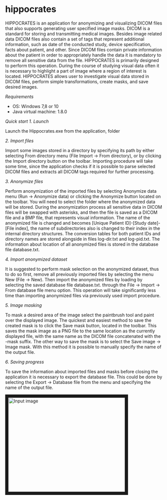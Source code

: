 # hippocrates

HIPPOCRATES is an application for anonymizing and visualizing DICOM files that also supports generating user specified image masks. 
DICOM is a standard for storing and transmitting medical images. Besides image related data DICOM files also contain a set of tags that represent additional information, such as date of the conducted study, device specification, facts about patient, and other. Since DICOM files contain private information about the patient in order to appropriately handle the data it is mandatory to remove all sensitive data from the file. HIPPOCRATES is primarily designed to perform this operation. 
During the course of studying visual data often it is necessary to highlight a part of image where a region of interest is located. HIPPOCRATES allows user to investigate visual data stored in DICOM files, perform simple transformations, create masks, and save desired images.


*Requirements*
*	OS: Windows 7,8 or 10
*	Java virtual machine: 1.8.0



*Quick start*
*1.	Launch*

Launch the Hippocrates.exe from the application, folder

*2.	Import files*

Import some images stored in a directory by specifying its path by either selecting From directory menu (File Import -> From directory), or by clicking the Import directory button on the toolbar. Importing procedure will take some time, since the application checks if it is possible to parse selected DICOM files and extracts all 
DICOM tags required for further processing.

*3.	Anonymize files*

Perform anonymization of the imported files by selecting Anonymize data menu 
(Run -> Anonymize data) or clicking the Anonymize button located on the toolbar.
You will need to select the folder where the anonymized data will be stored. During the anonymization process all sensitive data in DICOM files will be swapped with asterisks, and then the file is saved as a DICOM file and a BMP file, that represents visual information. The name of the anonymized file is changed and becomes [Unique Patient ID]-[Study date]-[File index], the name of subdirectories also is changed to their index in the internal directory structures. The conversion tables for both patient IDs and directory names are stored alongside in files log-dir.txt and log-pid.txt. The information about location of all anonymized files is stored in the database file database.txt.

*4.	Import anonymized dataset*

It is suggested to perform mask selection on the anonymized dataset, thus to do so first, remove all previously imported files by selecting the menu New (File -> New).
Then import the anonymized files by loading by selecting the saved database file database.txt. through the File -> Import -> From database file menu option. This operation will take significantly less time than importing anonymized files via previously used import procedure.

*5.	Image masking*

To mask a desired area of the image select the paintbrush tool and paint over the displayed image. The quickest and easiest method to save the created mask is to click the Save mask button, located in the toolbar. This saves the mask image as a PNG file to the same location as the currently displayed file, with the same name as the DICOM file concatenated with the -mask suffix. The other way to save the mask is to select the Save image -> Image mask. With this method it is possible to manually specify the name of the output file.

*6.	Saving progress*

To save the information about imported files and masks before closing the application it is necessary to export the database file. This could be done by selecting the Export -> Database file from the menu and specifying the name of the output file.

 <img src="https://github.com/zoogzog/hippocrates/tree/master/hippocrates/doc/gui.jpg" alt="Input image" width="374" height="301" border="10" /> 
